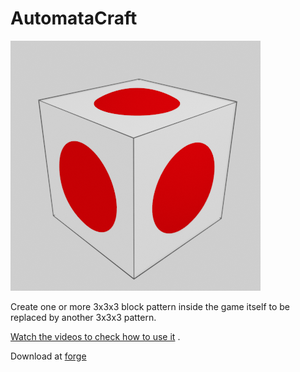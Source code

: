 # AutomataCraft

![logo](https://github.com/beothorn/automataCraft/blob/master/docs/logo.png)

Create one or more 3x3x3 block pattern inside the game itself to be replaced by another 3x3x3 pattern.

[Watch the videos to check how to use it](https://www.youtube.com/watch?v=aDtorzK2PtM) .

Download at [forge](https://www.curseforge.com/minecraft/mc-mods/automatacraft)

